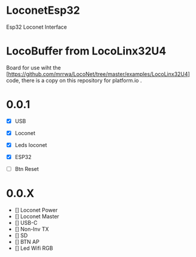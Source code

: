 # LoconetEsp32
Esp32 Loconet Interface
# LocoBuffer from LocoLinx32U4

Board for use wiht the [https://github.com/mrrwa/LocoNet/tree/master/examples/LocoLinx32U4] code, there is a copy on this repository for platform.io .

# 0.0.1
- [x] USB
- [x] Loconet
- [x] Leds loconet
- [x] ESP32
- [ ] Btn Reset


# 0.0.X
- [] Loconet Power 
- [] Loconet Master
- [] USB-C
- [] Non-Inv TX
- [] SD
- [] BTN AP
- [] Led Wifi RGB
